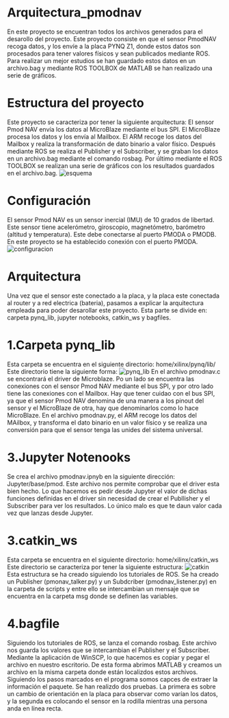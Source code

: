 # Arquitectura_pmodnav
<em>  </em>
En este proyecto se encuentran todos los archivos generados para el desarollo del proyecto. 
Este proyecto consiste en que el sensor PmodNAV recoga datos, y los envíe a la placa PYNQ Z1, donde estos datos son procesados para tener valores físicos y sean publicados mediante ROS. 
Para realizar un mejor estudios se han guardado estos datos en un archivo.bag y mediante ROS TOOLBOX de MATLAB se han realizado una serie de gráficos.

# Estructura del proyecto
<em>  </em>
Este proyecto se caracteriza por tener la siguiente arquitectura:
El sensor Pmod NAV envía los datos al MicroBlaze mediante el bus SPI. El MicroBlaze procesa los datos y los envía al Mailbox.
El ARM recoge los datos del Mailbox y realiza la transformación de dato binario a valor físico. Después mediante ROS se realiza el Publisher y el Subscriber, 
y se graban los datos en un archivo.bag mediante el comando rosbag.
Por último mediante el ROS TOOLBOX se realizan una serie de gráficos con los resultados guardados en el archivo.bag.
![esquema](https://user-images.githubusercontent.com/115508916/195158527-ca51a97f-a34b-410f-ba8c-59f01131109f.png)

# Configuración
<em>  </em>
El sensor Pmod NAV es un sensor inercial (IMU) de 10 grados de libertad. Este sensor tiene acelerómetro, giroscopio, magnetómetro, barómetro (altitud y temperatura). Este debe conectarse al puerto PMODA o PMODB. En este proyecto se ha establecido conexión con el puerto PMODA.
![configuracion](https://user-images.githubusercontent.com/115508916/206214276-ee9d6157-aa64-445f-b86a-789b40400c55.jpg)

# Arquitectura
<em>  </em>
Una vez que el sensor este conectado a la placa, y la placa este conectada al router y a red electrica (bateria), pasamos a explicar la arquitectura empleada para poder desarollar este proyecto. Esta parte se divide en: carpeta pynq_lib, jupyter notebooks, catkin_ws y bagfiles.

# 1.Carpeta pynq_lib
<em>  </em>
Esta carpeta se encuentra en el siguiente directorio: home/xilinx/pynq/lib/ 
Este directorio tiene la siguiente forma:
![pynq_lib](https://user-images.githubusercontent.com/115508916/195156110-2b92d5d6-445b-4ff7-9b38-164aad36ccd4.png)
En el archivo pmodnav.c se encontrará el driver de Microblaze. Po un lado se encuentra las conexiones con el sensor Pmod NAV mediante el bus SPI,
y por otro lado tiene las conexiones con el Mailbox.
Hay que tener cuidao con el bus SPI, ya que el sensor Pmod NAV denomina de una manera a los pinout del sensor y el MicroBlaze de otra, hay que denominarlos como
lo hace MicroBlaze.
En el archivo pmodnav.py, el ARM recoge los datos del MAilbox, y transforma el dato binario en un valor físico y se realiza una conversión para que el sensor tenga las 
unides del sistema universal.

# 3.Jupyter Notenooks
<em>  </em>
Se crea el archivo pmodnav.ipnyb en la siguiente dirección: Jupyter/base/pmod. Este archivo nos permite comprobar que el driver esta bien hecho. Lo que hacemos es
pedir desde Jupyter el valor de dichas funciones definidas en el driver sin necesidad de crear el Publlisher y el Subscriber para ver los resultados.
Lo único malo es que te daun valor cada vez que lanzas desde Jupyter.

# 3.catkin_ws
<em>  </em>
Esta carpeta se encuentra en el siguiente directorio: home/xilinx/catkin_ws
Este directorio se caracteriza por tener la siguiente estructura:
![catkin](https://user-images.githubusercontent.com/115508916/195159216-8d6e3ab8-c846-408b-a3b6-66a95bae8dd4.png)
Esta estructura se ha creado siguiendo los tutoriales de ROS. Se ha creado un Publisher (pmonav_talker.py) y un Subdcriber (pmodnav_listener.py) en la carpeta de scripts
y entre ello se intercambian un mensaje que se encuentra en la carpeta msg donde se definen las variables.

# 4.bagfile
<em>  </em>
Siguiendo los tutoriales de ROS, se lanza el comando rosbag. Este archivo nos guarda los valores que se intercambian el Publisher y el Subscriber.
Mediante la aplicación de WinSCP, lo que hacemos es copiar y pegar el archivo en nuestro escritorio. De esta forma abrimos MATLAB y creamos un archivo en la misma carpeta
donde están localizdos estos archivos. Siguiendo los pasos marcados en el programa somos capces de extraer la información el paquete. Se han realizdo dos pruebas.
La primera es sobre un cambio de orientación en la placa para observar como varían los datos, y la segunda es colocando el sensor en la rodilla mientras una persona
anda en línea recta.
